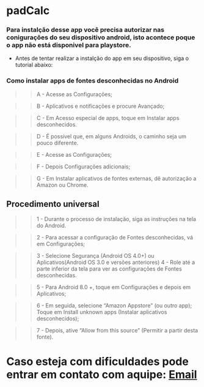 # padCalc
### Para instalção desse app você precisa autorizar nas conigurações do seu dispositivo android, isto acontece poque o app não está disponivel para playstore.

* Antes de tentar realizar a instalção do app em seu dispositivo, siga o tutorial abaixo:

### Como instalar apps de fontes desconhecidas no Android

>>A - Acesse as Configurações;

>>B - Aplicativos e notificações e procure Avançado;

>>C - Em Acesso especial de apps, toque em Instalar apps desconhecidos.

>>D - É possível que, em alguns Androids, o caminho seja um pouco diferente.

>>E - Acesse as Configurações;

>>F - Depois Configurações adicionais;

>>G - Em Instalar aplicativos de fontes externas, dê autorização a Amazon ou Chrome.

## Procedimento universal

>>1 - Durante o processo de instalação, siga as instruções na tela do Android.

>>2 - Para acessar a configuração de Fontes desconhecidas, vá em Configurações;

>>3 - Selecione Segurança (Android OS 4.0+)
ou Aplicativos(Android OS 3.0 e versões anteriores)
>>4 - Role até a parte inferior da tela para ver as configurações de Fontes desconhecidas.

>>5 - Para Android 8.0 +, toque em Configurações e depois em Aplicativos;

>>6 - Em seguida, selecione “Amazon Appstore” (ou outro app);
Toque em Install unknown apps (Instalar aplicativos desconhecidos);

>>7 - Depois, ative “Allow from this source” (Permitir a partir desta fonte).

# Caso esteja com dificuldades pode entrar em contato com aquipe:  [Email](mailto:pedroorf@gmail.com)